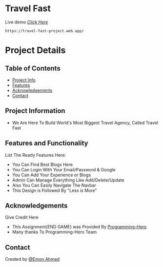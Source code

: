 # Travel Fast
Live demo [_Click Here_](https://travel-fast-project.web.app//)

```
https://travel-fast-project.web.app/
```


# Project Details

## Table of Contents
* [Project Info](#project-information)
* [Features](#features)
* [Acknowledgements](#acknowledgements)
* [Contact](#contact)


## Project Information
- We Are Here To Build World's Most Biggest Travel Agency, Called Travel Fast


## Features and Functionality
List The Ready Features Here:
- You Can Find Best Blogs Here
- You Can Login With Your Email/Password & Google
- You Can Add Your Experience or Blogs
- Admin Can Manage Everything Like Add/Delete/Update
- Also You Can Easily Navigate The Navbar
- This Design is Followed By "Less is More"



## Acknowledgements
Give Credit Here
- This Assignment(END GAME) was Provided By [Programming-Hero](https://web.programming-hero.com/)
- Many thanks To Programming-Hero Team


## Contact
Created by [@Emon Ahmed](https://www.emonahmed.com/)